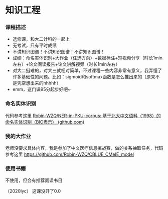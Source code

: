 # 知识工程



### 课程描述

- 选修课，和大二计科的一起上
- 无考试，只有平时成绩
- 不讲知识图谱！不讲知识图谱！不讲知识图谱！
- 成绩：命名实体识别+大作业（任选方向）+数据标注+短视频分享（时长1min左右）+论文阅读报告+论文讲解视频（时长1min左右）
- 对大二挺难的，对大三就相对简单，不过课程一些内容非常有意义，我弄懂了许多基础性的问题。比如：sigmoid和softmax函数是怎么推出来的（原来不是凭空想出来的hhhhh）
- emm，这门课95分起步好吧~

### 命名实体识别

代码参考这里 [Robin-WZQ/NER-in-PKU-corpus: 基于北大中文语料（1998）的命名实体识别（BIO表示） (github.com)](https://github.com/Robin-WZQ/NER-in-PKU-corpus)

### 我的大作业

老师没要求具体内容，我是参加了中文医疗信息挑战赛，做的关系抽取任务，代码参考这里 https://github.com/Robin-WZQ/CBLUE_CMeIE_model

### 使用书籍
不使用，但会有推荐阅读书目

（2020lyc）
这课没开了0.0